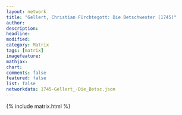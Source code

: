 ```yaml
---
layout: network
title: "Gellert, Christian Fürchtegott: Die Betschwester (1745)"
author:
description:
headline:
modified:
category: Matrix
tags: [matrix]
imagefeature: 
mathjax: 
chart: 
comments: false
featured: false
list: false
networkdata: 1745-Gellert_-Die_Betsc.json
---
```

{% include matrix.html %}

